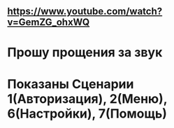 ## https://www.youtube.com/watch?v=GemZG_ohxWQ
# Прошу прощения за звук
# Показаны Сценарии 1(Авторизация), 2(Меню), 6(Настройки), 7(Помощь)
